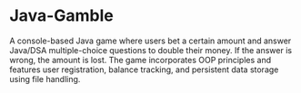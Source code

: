 # Java-Gamble
A console-based Java game where users bet a certain amount and answer Java/DSA multiple-choice questions to double their money. If the answer is wrong, the amount is lost. The game incorporates OOP principles and features user registration, balance tracking, and persistent data storage using file handling.
